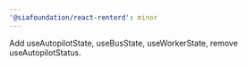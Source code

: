 ```yaml
---
'@siafoundation/react-renterd': minor
---
```


Add useAutopilotState, useBusState, useWorkerState, remove useAutopilotStatus.
